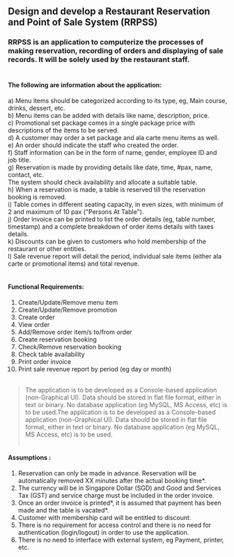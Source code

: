 ## Design and develop a Restaurant Reservation and Point of Sale System (RRPSS)<br /> 
### RRPSS is an application to computerize the processes of making reservation, recording of orders and displaying of sale records. It will be solely used by the restaurant staff.<br /><br />  

#### The following are information about the application:<br /> 
a) Menu items should be categorized according to its type, eg, Main course, drinks,
dessert, etc.<br /> 
b) Menu items can be added with details like name, description, price.<br /> 
c) Promotional set package comes in a single package price with descriptions of the
items to be served.<br /> 
d) A customer may order a set package and ala carte menu items as well.<br /> 
e) An order should indicate the staff who created the order.<br /> 
f) Staff information can be in the form of name, gender, employee ID and job title.<br /> 
g) Reservation is made by providing details like date, time, #pax, name, contact, etc.<br /> 
The system should check availability and allocate a suitable table.<br /> 
h) When a reservation is made, a table is reserved till the reservation booking is
removed.<br /> 
i) Table comes in different seating capacity, in even sizes, with minimum of 2 and
maximum of 10 pax ("Persons At Table").<br /> 
j) Order invoice can be printed to list the order details (eg, table number, timestamp)
and a complete breakdown of order items details with taxes details.<br /> 
k) Discounts can be given to customers who hold membership of the restaurant or other
entities.<br /> 
l) Sale revenue report will detail the period, individual sale items (either ala carte or
promotional items) and total revenue.<br /><br /> 

#### Functional Requirements:<br /> 
1. Create/Update/Remove menu item <br /> 
2. Create/Update/Remove promotion<br />  
3. Create order<br /> 
4. View order<br /> 
5. Add/Remove order item/s to/from order<br /> 
6. Create reservation booking<br /> 
7. Check/Remove reservation booking<br /> 
8. Check table availability<br /> 
9. Print order invoice<br /> 
10. Print sale revenue report by period (eg day or month)<br /> <br /> 

> The application is to be developed as a Console-based application (non-Graphical UI). Data should be stored in flat file format, either in text or binary. No database application (eg MySQL, MS Access, etc) is to be used.The application is to be developed as a Console-based application (non-Graphical UI). Data should be stored in flat file format, either in text or binary. No database application (eg MySQL, MS Access, etc) is to be used.<br /> <br /> 

#### Assumptions :<br /> 
1. Reservation can only be made in advance. Reservation will be automatically removed XX
minutes after the actual booking time*.<br /> 
2. The currency will be in Singapore Dollar (SGD) and Good and Services Tax (GST) and
service charge must be included in the order invoice.<br /> 
3. Once an order invoice is printed*, it is assumed that payment has been made and the table
is vacated*.<br /> 
4. Customer with membership card will be entitled to discount.<br /> 
5. There is no requirement for access control and there is no need for authentication
(login/logout) in order to use the application.<br /> 
6. There is no need to interface with external system, eg Payment, printer, etc.
